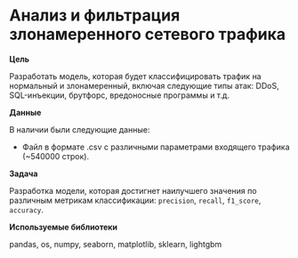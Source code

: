 # Анализ и фильтрация злонамеренного сетевого трафика

**Цель**

Разработать модель, которая будет классифицировать трафик на нормальный и злонамеренный, включая следующие типы атак: DDoS, SQL-инъекции, брутфорс, вредоносные программы и т.д.

**Данные**

В наличии были следующие данные:
- Файл в формате .csv с различными параметрами входящего трафика (~540000 строк).

**Задача**

Разработка модели, которая достигнет наилучшего значения по различным метрикам классификации: `precision`, `recall`, `f1_score`, `accuracy`.

**Используемые библиотеки**

pandas, os, numpy, seaborn, matplotlib, sklearn, lightgbm
